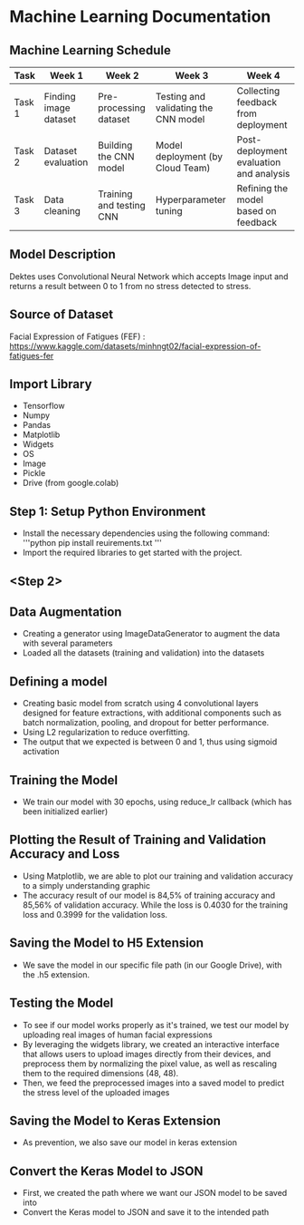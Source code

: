 # Machine Learning Documentation

## Machine Learning Schedule

| Task     | Week 1                 | Week 2                   | Week 3                               | Week 4                                  |
| -------- | ---------------------- | ------------------------ | ------------------------------------ | --------------------------------------- |
| Task 1   | Finding image dataset  | Pre-processing dataset   | Testing and validating the CNN model | Collecting feedback from deployment     |
| Task 2   | Dataset evaluation     | Building the CNN model   | Model deployment (by Cloud Team)     | Post-deployment evaluation and analysis |
| Task 3   | Data cleaning          | Training and testing CNN | Hyperparameter tuning                | Refining the model based on feedback    |


## Model Description
Dektes uses Convolutional Neural Network which accepts Image input and returns a result between 0 to 1 from no stress detected to stress.



## Source of Dataset
Facial Expression of Fatigues (FEF) : https://www.kaggle.com/datasets/minhngt02/facial-expression-of-fatigues-fer



## Import Library
- Tensorflow
- Numpy
- Pandas
- Matplotlib
- Widgets
- OS
- Image
- Pickle
- Drive (from google.colab)




## Step 1: Setup Python Environment
-  Install the necessary dependencies using the following command:
'''python
  pip install reuirements.txt
'''
-  Import the required libraries to get started with the project.


## <Step 2>

## Data Augmentation
- Creating a generator using ImageDataGenerator to augment the data with several parameters
- Loaded all the datasets (training and validation) into the datasets


## Defining a model
- Creating basic model from scratch using 4 convolutional layers designed for feature extractions, with additional components such as batch normalization, pooling, and dropout for better performance.
- Using L2 regularization to reduce overfitting.
- The output that we expected is between 0 and 1, thus using sigmoid activation

## Training the Model
- We train our model with 30 epochs, using reduce_lr callback (which has been initialized earlier)

## Plotting the Result of Training and Validation Accuracy and Loss
- Using Matplotlib, we are able to plot our training and validation accuracy to a simply understanding graphic
- The accuracy result of our model is 84,5% of training accuracy and 85,56% of validation accuracy. While the loss is 0.4030 for the training loss and 0.3999 for the validation loss.

## Saving the Model to H5 Extension 
- We save the model in our specific file path (in our Google Drive), with the .h5 extension.

## Testing the Model
- To see if our model works properly as it's trained, we test our model by uploading real images of human facial expressions
- By leveraging the widgets library, we created an interactive interface that allows users to upload images directly from their devices, and preprocess them by normalizing the pixel value, as well as rescaling them to the required dimensions (48, 48).
- Then, we feed the preprocessed images into a saved model to predict the stress level of the uploaded images

## Saving the Model to Keras Extension 
- As prevention, we also save our model in keras extension

## Convert the Keras Model to JSON 
- First, we created the path where we want our JSON model to be saved into
- Convert the Keras model to JSON and save it to the intended path 
